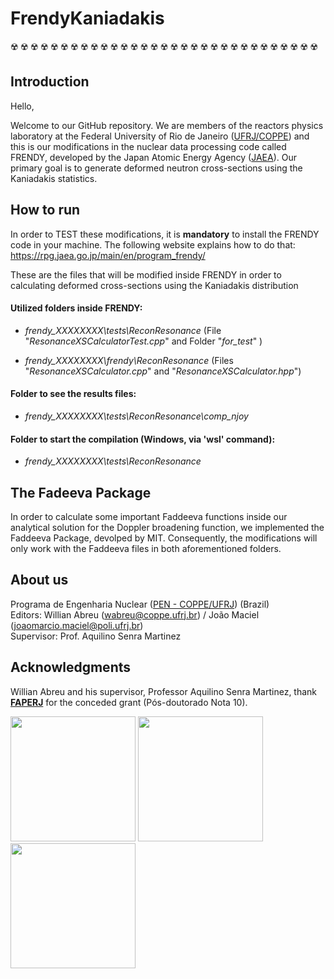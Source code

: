 # FrendyKaniadakis
:radioactive: :radioactive: :radioactive: :radioactive: :radioactive: :radioactive: :radioactive: :radioactive: :radioactive: :radioactive: :radioactive: :radioactive: :radioactive: :radioactive: :radioactive: :radioactive: :radioactive: :radioactive: :radioactive: :radioactive: :radioactive: :radioactive: :radioactive: :radioactive: :radioactive: :radioactive: :radioactive: :radioactive: :radioactive: :radioactive: :radioactive:  

## Introduction

Hello, 


Welcome to our GitHub repository. We are members of the reactors physics laboratory at the Federal University of Rio de Janeiro ([UFRJ/COPPE](https://www.coppe.ufrj.br/en)) and this is our modifications in the nuclear data processing code called FRENDY, developed by the Japan Atomic Energy Agency ([JAEA](https://www.jaea.go.jp/english/)). Our primary goal is to generate deformed neutron cross-sections using the Kaniadakis statistics.

## How to run

In order to TEST these modifications, it is **mandatory** to install the FRENDY code in your machine. The following website explains how to do that:
https://rpg.jaea.go.jp/main/en/program_frendy/

These are the files that will be modified inside FRENDY
in order to calculating deformed cross-sections using the Kaniadakis distribution

#### Utilized folders inside FRENDY:

* _frendy_XXXXXXXX\tests\ReconResonance_ (File "_ResonanceXSCalculatorTest.cpp_" and Folder "_for_test_" )

* _frendy_XXXXXXXX\frendy\ReconResonance_ (Files "_ResonanceXSCalculator.cpp_" and "_ResonanceXSCalculator.hpp_")


#### Folder to see the results files:

* _frendy_XXXXXXXX\tests\ReconResonance\comp_njoy_

#### Folder to start the compilation (Windows, via 'wsl' command):

* _frendy_XXXXXXXX\tests\ReconResonance_


## The Fadeeva Package

In order to calculate some important Faddeeva functions inside our analytical solution for the Doppler broadening function, we implemented the Faddeeva Package, devolped by MIT. Consequently, the modifications will only work with the Faddeeva files in both aforementioned folders.


## About us

Programa de Engenharia Nuclear ([PEN - COPPE/UFRJ](http://www.con.ufrj.br/)) (Brazil)    
Editors: Willian Abreu (wabreu@coppe.ufrj.br) / João Maciel (joaomarcio.maciel@poli.ufrj.br)    
Supervisor: Prof. Aquilino Senra Martinez  

## Acknowledgments

Willian Abreu and his supervisor, Professor Aquilino Senra Martinez, thank [**FAPERJ**](https://www.faperj.br/) for the conceded grant (Pós-doutorado Nota 10). 

<img src="http://www.con.ufrj.br/wp-content/uploads/2015/07/logo.gif" width="200"> <img src="https://www.faperj.br/downloads/logomarcas/logo.jpg" width="200" style="text-align:center">  <img src="https://upload.wikimedia.org/wikipedia/pt/1/1e/Logo_COPPE_-_UFRJ.jpg" width="200" style="text-align:center">





